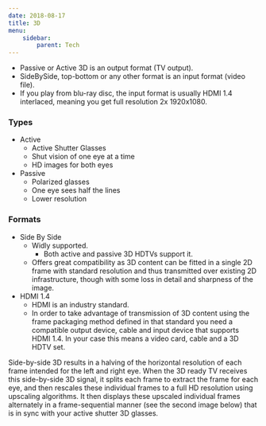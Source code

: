 ```yaml
---
date: 2018-08-17
title: 3D
menu:
    sidebar:
        parent: Tech
---
```


- Passive or Active 3D is an output format (TV output).
- SideBySide, top-bottom or any other format is an input format (video file).
- If you play from blu-ray disc, the input format is usually HDMI 1.4 interlaced,
  meaning you get full resolution 2x 1920x1080.


### Types
- Active
    + Active Shutter Glasses
    + Shut vision of one eye at a time
    + HD images for both eyes
- Passive
    + Polarized glasses
    + One eye sees half the lines
    + Lower resolution



### Formats
- Side By Side 
    + Widly supported.
        - Both active and passive 3D HDTVs support it.
    + Offers great compatibility 
    as 3D content can be fitted in a single 2D frame 
    with standard resolution and thus transmitted 
    over existing 2D infrastructure, 
    though with some loss in detail and sharpness of the image.
- HDMI 1.4
    + HDMI is an industry standard.
    + In order to take advantage 
    of transmission of 3D content using the frame packaging method 
    defined in that standard you need a compatible output device, 
    cable and input device that supports HDMI 1.4. 
    In your case this means a video card, cable and a 3D HDTV set.



Side-by-side 3D results in a halving of the horizontal resolution 
of each frame intended for the left and right eye. 
When the 3D ready TV receives this side-by-side 3D signal, 
it splits each frame to extract the frame for each eye, 
and then rescales these individual frames to a full HD resolution using upscaling algorithms. 
It then displays these upscaled individual frames alternately 
in a frame-sequential manner (see the second image below) 
that is in sync with your active shutter 3D glasses.
